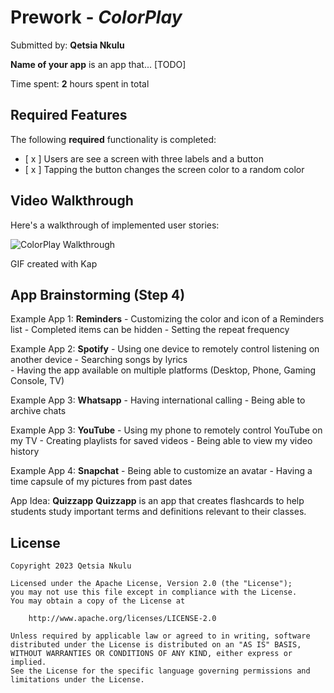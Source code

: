 # Prework - *ColorPlay*

Submitted by: **Qetsia Nkulu**

**Name of your app** is an app that... [TODO] 

Time spent: **2** hours spent in total

## Required Features

The following **required** functionality is completed:

- [ x ] Users are see a screen with three labels and a button
- [ x ] Tapping the button changes the screen color to a random color
 
## Video Walkthrough

Here's a walkthrough of implemented user stories:

<img src='https://i.imgur.com/cvksoDN.gif' title='ColorPlay Walkthrough' width='' alt='ColorPlay Walkthrough' />

GIF created with Kap

## App Brainstorming (Step 4)

Example App 1: **Reminders** 
	- Customizing the color and icon of a Reminders list 
	- Completed items can be hidden 
	- Setting the repeat frequency 

Example App 2: **Spotify** 
	- Using one device to remotely control listening on another device 
	- Searching songs by lyrics  
	- Having the app available on multiple platforms (Desktop, Phone, Gaming Console, TV) 

Example App 3: **Whatsapp** 
	- Having international calling 
	- Being able to archive chats 

Example App 3: **YouTube** 
	- Using my phone to remotely control YouTube on my TV
	- Creating playlists for saved videos 
	- Being able to view my video history 

Example App 4: **Snapchat** 
	- Being able to customize an avatar 
	- Having a time capsule of my pictures from past dates 



App Idea: **Quizzapp**
**Quizzapp** is an app that creates flashcards to help students study important terms and definitions relevant to their classes. 


## License

    Copyright 2023 Qetsia Nkulu 

    Licensed under the Apache License, Version 2.0 (the "License");
    you may not use this file except in compliance with the License.
    You may obtain a copy of the License at

        http://www.apache.org/licenses/LICENSE-2.0

    Unless required by applicable law or agreed to in writing, software
    distributed under the License is distributed on an "AS IS" BASIS,
    WITHOUT WARRANTIES OR CONDITIONS OF ANY KIND, either express or implied.
    See the License for the specific language governing permissions and
    limitations under the License.